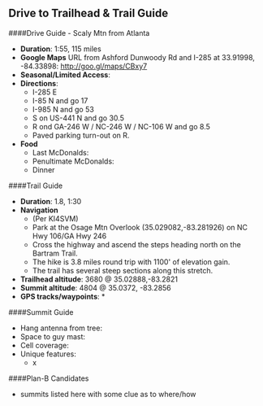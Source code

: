 Drive to Trailhead & Trail Guide
--------------------------------------------------------
####Drive Guide - Scaly Mtn from Atlanta

* **Duration**: 1:55, 115 miles
* **Google Maps** URL from Ashford Dunwoody Rd and I-285 at 33.91998, -84.33898: http://goo.gl/maps/CBxy7
* **Seasonal/Limited Access**:
* **Directions**:
    * I-285 E
    * I-85 N and go 17
    * I-985 N and go 53
    * S on US-441 N and go 30.5
    * R ond GA-246 W / NC-246 W / NC-106 W and go 8.5
	* Paved parking turn-out on R.
* **Food**
    * Last McDonalds: 
    * Penultimate McDonalds: 
    * Dinner

####Trail Guide

* **Duration**: 1.8, 1:30
* **Navigation**
    * (Per KI4SVM) 
    * Park at the Osage Mtn Overlook (35.029082,-83.281926) on NC Hwy 106/GA Hwy 246
    * Cross the highway and ascend the steps heading north on the Bartram Trail. 
    * The hike is 3.8 miles round trip with 1100' of elevation gain. 
    * The trail has several steep sections along this stretch.
* **Trailhead altitude**: 3680 @ 35.02888,-83.2821
* **Summit altitude**: 4804 @ 35.0372, -83.2856
* **GPS tracks/waypoints**:
    * 

####Summit Guide

* Hang antenna from tree:
* Space to guy mast:
* Cell coverage:
* Unique features:
    * x

####Plan-B Candidates

* summits listed here with some clue as to where/how
